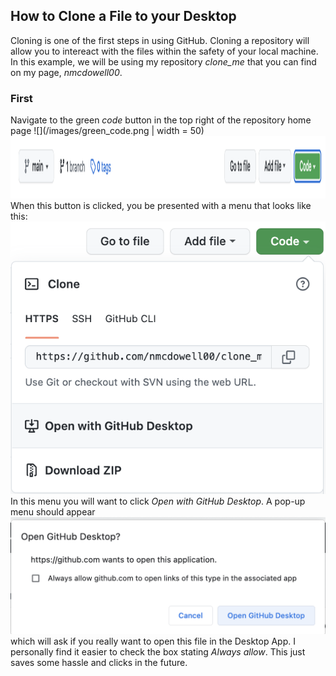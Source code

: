 ## How to Clone a File to your Desktop
Cloning is one of the first steps in using GitHub. Cloning a repository will allow you to intereact with the files within the safety of your local machine. 
In this example, we will be using my repository *clone_me* that you can find on my page, *nmcdowell00*. 
### First 
Navigate to the green *code* button in the top right of the repository home page
![](/images/green_code.png  | width = 50)
<img src = "/images/green_code.png" height="100">
When this button is clicked, you be presented with a menu that looks like this: 
![](/images/code_dropdown.png)
In this menu you will want to click *Open with GitHub Desktop*. A pop-up menu should appear ![](/images/open_with_GD.png) which will ask if you really want to open this file in the Desktop App. I personally find it easier to check the box stating *Always allow*. This just saves some hassle and clicks in the future. 

